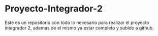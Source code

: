 # Proyecto-Integrador-2
Este es un repositorio con todo lo necesario para realizar el proyecto integrador 2, ademas de el mismo ya estar completo y subido a github.
